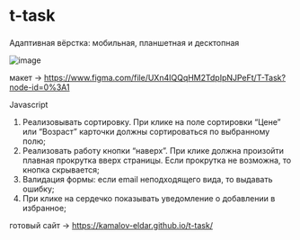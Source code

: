 # t-task

###  
Адаптивная вёрстка: мобильная, планшетная и десктопная  

![image](https://github.com/kamalov-eldar/t-task/blob/main/img/DemoT-task.gif)


макет -> https://www.figma.com/file/UXn4IQQqHM2TdpIpNJPeFt/T-Task?node-id=0%3A1



Javascript  
1. Реализовывать сортировку. При клике на поле сортировки “Цене” или “Возраст” карточки должны сортироваться по выбранному полю;  
2. Реализовать работу кнопки “наверх”. При клике должна произойти плавная прокрутка вверх страницы. Если прокрутка не возможна, то кнопка скрывается;  
3. Валидация формы: если email неподходящего вида, то выдавать ошибку;  
4. При клике на сердечко показывать уведомление о добавлении в избранное;  


готовый сайт -> https://kamalov-eldar.github.io/t-task/

